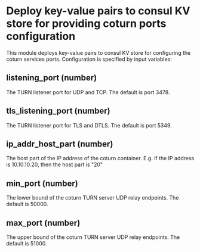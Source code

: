 <!--
SPDX-FileCopyrightText: 2022 Wilfred Nicoll <xyzroller@rollyourown.xyz>
SPDX-License-Identifier: CC-BY-SA-4.0
-->

# Deploy key-value pairs to consul KV store for providing coturn ports configuration

This module deploys key-value pairs to consul KV store for configuring the coturn services ports. Configuration is specified by input variables:

## listening_port (number)

The TURN listener port for UDP and TCP. The default is port 3478.

## tls_listening_port (number)

The TURN listener port for TLS and DTLS. The default is port 5349.

## ip_addr_host_part (number)

The host part of the IP address of the coturn container. E.g. if the IP address is 10.10.10.20, then the host part is "20"

## min_port (number)

The lower bound of the coturn TURN server UDP relay endpoints. The default is 50000.

## max_port (number)

The upper bound of the coturn TURN server UDP relay endpoints. The default is 51000.
